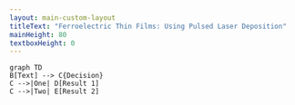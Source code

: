 ```yaml
---
layout: main-custom-layout
titleText: "Ferroelectric Thin Films: Using Pulsed Laser Deposition"
mainHeight: 80
textboxHeight: 0
---
```


```mermaid {theme: 'neutral', scale: 0.8}
graph TD
B[Text] --> C{Decision}
C -->|One| D[Result 1]
C -->|Two| E[Result 2]
```